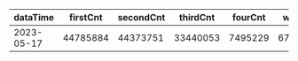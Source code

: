 |dataTime|firstCnt|secondCnt|thirdCnt|fourCnt|winCnt|vrate|wrate|
|-|-|-|-|-|-|-|-|
|2023-05-17|44785884|44373751|33440053|7495229|6708465|86.7%|14.3%|